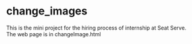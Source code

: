 # change_images
This is the mini project for the hiring process of internship at Seat Serve. The web page is in changeImage.html

